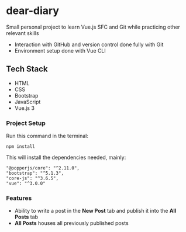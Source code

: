 # dear-diary
Small personal project to learn Vue.js SFC and Git while practicing other relevant skills
* Interaction with GitHub and version control done fully with Git
* Environment setup done with Vue CLI

## Tech Stack
* HTML
* CSS
* Bootstrap
* JavaScript
* Vue.js 3

### Project Setup
Run this command in the terminal:

```
npm install
```

This will install the dependencies needed, mainly:

```
"@popperjs/core": "^2.11.0",
"bootstrap": "^5.1.3",
"core-js": "^3.6.5",
"vue": "^3.0.0"
```

### Features
* Ability to write a post in the **New Post** tab and publish it into the **All Posts** tab
* **All Posts** houses all previously published posts